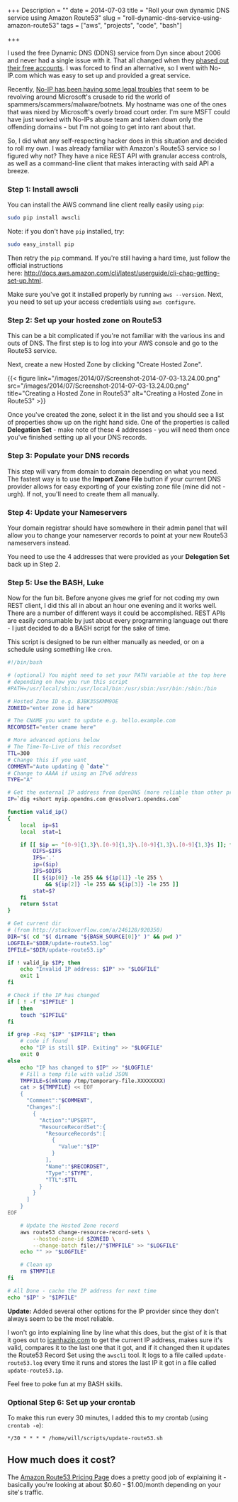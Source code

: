 +++
Description = ""
date = 2014-07-03
title = "Roll your own dynamic DNS service using Amazon Route53"
slug = "roll-dynamic-dns-service-using-amazon-route53"
tags = ["aws", "projects", "code", "bash"]

+++

I used the free Dynamic DNS (DDNS) service from Dyn since about 2006 and never had a single issue with it. That all changed when they [phased out their free accounts](http://dyn.com/blog/why-we-decided-to-stop-offering-free-accounts/). I was forced to find an alternative, so I went with No-IP.com which was easy to set up and provided a great service.

Recently, [No-IP has been having some legal troubles](http://www.noip.com/blog/2014/06/30/ips-formal-statement-microsoft-takedown/) that seem to be revolving around Microsoft's crusade to rid the world of spammers/scammers/malware/botnets. My hostname was one of the ones that was nixed by Microsoft's overly broad court order. I'm sure MSFT could have just worked with No-IPs abuse team and taken down only the offending domains - but I'm not going to get into rant about that.

So, I did what any self-respecting hacker does in this situation and decided to roll my own. I was already familiar with Amazon's Route53 service so I figured why not? They have a nice REST API with granular access controls, as well as a command-line client that makes interacting with said API a breeze.<!--more-->

### Step 1: Install awscli


You can install the AWS command line client really easily using `pip`:

```bash
sudo pip install awscli
```

Note: if you don't have `pip` installed, try:

```bash
sudo easy_install pip
```

Then retry the `pip` command. If you're still having a hard time, just follow the official instructions here: http://docs.aws.amazon.com/cli/latest/userguide/cli-chap-getting-set-up.html.

Make sure you've got it installed properly by running `aws --version`. Next, you need to set up your access credentials using `aws configure`.

### Step 2: Set up your hosted zone on Route53

This can be a bit complicated if you're not familiar with the various ins and outs of DNS. The first step is to log into your AWS console and go to the Route53 service.

Next, create a new Hosted Zone by clicking "Create Hosted Zone".

{{< figure link="/images/2014/07/Screenshot-2014-07-03-13.24.00.png" src="/images/2014/07/Screenshot-2014-07-03-13.24.00.png" title="Creating a Hosted Zone in Route53" alt="Creating a Hosted Zone in Route53" >}}

Once you've created the zone, select it in the list and you should see a list of properties show up on the right hand side. One of the properties is called **Delegation Set** - make note of these 4 addresses - you will need them once you've finished setting up all your DNS records.

### Step 3: Populate your DNS records

This step will vary from domain to domain depending on what you need. The fastest way is to use the **Import Zone File** button if your current DNS provider allows for easy exporting of your existing zone file (mine did not - urgh). If not, you'll need to create them all manually.

### Step 4: Update your Nameservers

Your domain registrar should have somewhere in their admin panel that will allow you to change your nameserver records to point at your new Route53 nameservers instead.

You need to use the 4 addresses that were provided as your **Delegation Set** back up in Step 2.

### Step 5: Use the BASH, Luke

Now for the fun bit. Before anyone gives me grief for not coding my own REST client, I did this all in about an hour one evening and it works well. There are a number of different ways it could be accomplished. REST APIs are easily consumable by just about every programming language out there - I just decided to do a BASH script for the sake of time.

This script is designed to be run either manually as needed, or on a schedule using something like `cron`.

```bash
#!/bin/bash

# (optional) You might need to set your PATH variable at the top here
# depending on how you run this script
#PATH=/usr/local/sbin:/usr/local/bin:/usr/sbin:/usr/bin:/sbin:/bin

# Hosted Zone ID e.g. BJBK35SKMM9OE
ZONEID="enter zone id here"

# The CNAME you want to update e.g. hello.example.com
RECORDSET="enter cname here"

# More advanced options below
# The Time-To-Live of this recordset
TTL=300
# Change this if you want
COMMENT="Auto updating @ `date`"
# Change to AAAA if using an IPv6 address
TYPE="A"

# Get the external IP address from OpenDNS (more reliable than other providers)
IP=`dig +short myip.opendns.com @resolver1.opendns.com`

function valid_ip()
{
    local  ip=$1
    local  stat=1

    if [[ $ip =~ ^[0-9]{1,3}\.[0-9]{1,3}\.[0-9]{1,3}\.[0-9]{1,3}$ ]]; then
        OIFS=$IFS
        IFS='.'
        ip=($ip)
        IFS=$OIFS
        [[ ${ip[0]} -le 255 && ${ip[1]} -le 255 \
            && ${ip[2]} -le 255 && ${ip[3]} -le 255 ]]
        stat=$?
    fi
    return $stat
}

# Get current dir
# (from http://stackoverflow.com/a/246128/920350)
DIR="$( cd "$( dirname "${BASH_SOURCE[0]}" )" && pwd )"
LOGFILE="$DIR/update-route53.log"
IPFILE="$DIR/update-route53.ip"

if ! valid_ip $IP; then
    echo "Invalid IP address: $IP" >> "$LOGFILE"
    exit 1
fi

# Check if the IP has changed
if [ ! -f "$IPFILE" ]
    then
    touch "$IPFILE"
fi

if grep -Fxq "$IP" "$IPFILE"; then
    # code if found
    echo "IP is still $IP. Exiting" >> "$LOGFILE"
    exit 0
else
    echo "IP has changed to $IP" >> "$LOGFILE"
    # Fill a temp file with valid JSON
    TMPFILE=$(mktemp /tmp/temporary-file.XXXXXXXX)
    cat > ${TMPFILE} << EOF
    {
      "Comment":"$COMMENT",
      "Changes":[
        {
          "Action":"UPSERT",
          "ResourceRecordSet":{
            "ResourceRecords":[
              {
                "Value":"$IP"
              }
            ],
            "Name":"$RECORDSET",
            "Type":"$TYPE",
            "TTL":$TTL
          }
        }
      ]
    }
EOF

    # Update the Hosted Zone record
    aws route53 change-resource-record-sets \
        --hosted-zone-id $ZONEID \
        --change-batch file://"$TMPFILE" >> "$LOGFILE"
    echo "" >> "$LOGFILE"

    # Clean up
    rm $TMPFILE
fi

# All Done - cache the IP address for next time
echo "$IP" > "$IPFILE"
```

**Update:** Added several other options for the IP provider since they don't always seem to be the most reliable.

I won't go into explaining line by line what this does, but the gist of it is that it goes out to [icanhazip.com](https://icanhazip.com/) to get the current IP address, makes sure it's valid, compares it to the last one that it got, and if it changed then it updates the Route53 Record Set using the `awscli` tool. It logs to a file called `update-route53.log` every time it runs and stores the last IP it got in a file called `update-route53.ip`.

Feel free to poke fun at my BASH skills.

### Optional Step 6: Set up your crontab

To make this run every 30 minutes, I added this to my crontab (using `crontab -e`):

```text
*/30 * * * * /home/will/scripts/update-route53.sh
```

## How much does it cost?

The [Amazon Route53 Pricing Page](http://aws.amazon.com/route53/pricing/) does a pretty good job of explaining it - basically you're looking at about $0.60 - $1.00/month depending on your site's traffic.
